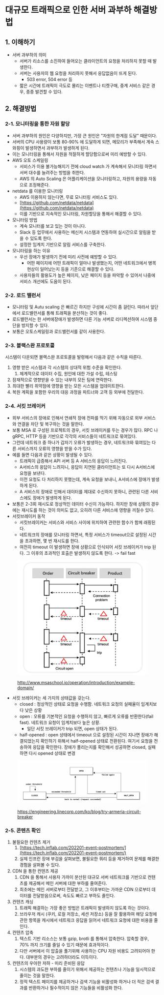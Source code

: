 # 대규모 트래픽으로 인한 서버 과부하 해결방법

## 1. 이해하기&#x20;

* 서버 과부하의 의미&#x20;
  * 서버가 리소스를 소진하여 들어오는 클라이언트의 요청을 처리하지 못할 때 발생한다.&#x20;
  * 서버는 사용자의 웹 요청을 처리하지 못해서 응답없음이 뜨게 된다.&#x20;
    * 503 error, 504 error 등&#x20;
  * 짧은 시간에 트래픽이 극도로 몰리는 이벤트나 티켓구매, 중계 서비스 같은 경우, 종종 발견할 수 있다.&#x20;

## 2. 해결방법&#x20;

### 2-1. 모니터링을 통한 자원 할당&#x20;

* 서버 과부하의 원인은 다양하지만, 가장 큰 원인은 "자원의 한계점 도달" 때문이다.&#x20;
* 서버의 CPU 사용량이 보통 80-90% 에 도달하게 되면, 메모리가 부족해서 계속 스와핑이 발생하면서 과부하가 발생하게 된다.&#x20;
* 이는 모니터링을 통해서 자원을 적절하게 할당함으로써 미리 예방할 수 있다.&#x20;
* AWS 오토 스케일링
  * 서비스가 이용 불가능해지기 전에 cloud watch 가 계속해서 모니터링 하면서 서버 대수를 늘려주는 방법을 취한다.&#x20;
  * AWS 의 Auto Scaling 은 어플리케이션을 모니터링하고, 자원의 용량을 자동으로 조정해준다.&#x20;
* &#x20;netdata 를 이용한 모니터링&#x20;
  * AWS 이용하지 않는다면, 무료 모니터링 서비스도 있다.&#x20;
  * [https://github.com/netdata/netdata](https://github.com/netdata/netdata)
  * 이를 기반으로 지속적인 모니터링, 자원할당을 통해서 해결할 수 있다.&#x20;
* 모니터링 방법&#x20;
  * 계속 모니터를 보고 있는 것이 아니다.&#x20;
  * Slack 등 업무에서 사용하는 메신저 시스템과 연동하여 실시간으로 알림을 받을 수 있도록 한다.
  * 설정한 임계치 기반으로 알림 서비스를 구축한다.&#x20;
* 모니터링을 하는 이유&#x20;
  * 우선 장애가 발생하기 전에 미리 사전에 예방할 수 있다.&#x20;
    * 어떤 페이지에 어떤 트래픽이 얼마나 발생했는지, 어떤 네트워크에서 병목현상이 일어났는지 등을 기준으로 해결할 수 있다.&#x20;
  * 사용자들의 활용도가 높은 페이지, 낮은 페이지 등을 파악할 수 있어서 나중에 서비스 개선에도 도움이 된다. &#x20;

### 2-2. 로드 밸런서&#x20;

* 모니터링 및 Autu scaling 은 빠르긴 하지만 구성에 시간이 좀 걸린다. 따라서 앞단에서 로드밸런서를 통해 트래픽을 분산하는 것이 좋다.&#x20;
* 로드밸런서는 한 서버에장애가 발생하면 다른 기능 서버로 리디렉션하여 시스템 중단을 방지할 수 있다.&#x20;
* 보통은 오토스케일링과 로드밸런서를 같이 사용한다.&#x20;

### 2-3. 블랙스완 프로토콜&#x20;

시스템이 다운되면 블랙스완 프로토콜을 발령해서 다음과 같은 수칙을 따른다.&#x20;

1. 영향 받은 시스템과 각 시스템의 상대적 위험 수준을 확인한다.&#x20;
   1. 체계적으로 데이터 수집, 원인에 대한 가설 수립, 테스팅&#x20;
2. 잠재적으로 영향받을 수 있는 내부의 모든 팀에 연락한다.&#x20;
3. 최대한 빨리 취약점에 영향을 받는 모든 시스템을 업데이트한다.&#x20;
4. 복원 계획을 포함한 우리의 대응 과정을 파트너와 고객 등 외부에 전달한다.&#x20;

### 2-4. 서킷 브레이커&#x20;

* 외부 서비스의 장애로 인해서 연쇄적 장애 전파를 막기 위해 자동으로 외부 서비스와 연결을 차단 및 복구하는 것을 말한다.&#x20;
* 보통 MSA 로 구성된 프로젝트의 경우, 서킷 브레이커를 두는 경우가 많다. RPC 나 gRPC, HTTP 등을 기반으로 각각의 서비스들이 네트워크로 묶여있다.&#x20;
* 그런데 네트워크 중 하나가 갑자기 오류가 발생하는 경우, 네트워크와 묶여있는 다른 서비스까지 오류의 영향을 받을 수가 있다.&#x20;
* 예를 들면 다음과 같은 상황이 발생될 수 있다.&#x20;
  * 트래픽이 급증해서 API 서버 등 A 서비스의 응답이 느려진다.&#x20;
  * A서비스의 응답이 느려지니, 응답이 지연된 클라이언트는 또 다시 A서비스에 요청을 보낸다.&#x20;
  * 이전 요청도 다 처리하지 못했는데, 계속 요청을 보내니, A서비스에 장애가 발생하게 된다.&#x20;
  * A 서비스의 장애로 인해서 데이터를 제대로 수신하지 못하니, 관련된 다른 서비스에도 장애가 발생하게 된다.&#x20;
* 보통은 2-3회 재시도로 정상적인 데이터 수신이 가능하다. 하지만 장애 상황의 경우에는 재시도를 하는 것이 의미도 없고, 오히려 다른 서비스에 영향을 끼칠수 있다.&#x20;
* 서킷브레이커 동작&#x20;
  * 서킷브레이커는 서비스와 서비스 사이에  위치하여 관련한 함수가 함께 래핑된다.&#x20;
  * 네트워크의 장애를 모니터링 하면서, 특정 서비스가 timeout으로 설정된 시간을 초과하면, 몇 번 재시도를 한다.&#x20;
  * 여전히 timeout 이 발생하면 장애 상황으로 인식되어 서킷 브레이커가 trip 된다. 그 이후의 초과적인 호출은 발생하지 않도록 한다. -> fail fast

<figure><img src="../../.gitbook/assets/image (8) (1) (1) (2).png" alt=""><figcaption><p><a href="http://www.msaschool.io/operation/introduction/example-domain/">http://www.msaschool.io/operation/introduction/example-domain/</a></p></figcaption></figure>

* 서킷 브레이커는 세 가지의 상태값을 갖는다.&#x20;
  * closed : 정상적인 상태로 요청을 수행함. 네트워크 요청의 실패율이 임계치보다 낮은 상황&#x20;
  * open : 오류를 기본적인 요청을 수행하지 않고, 빠르게 오류를 반환한다(fail fast). 네트워크 요청이 임계치보다 높은 상황.&#x20;
    * 일단 서킷 브레이커가 trip 되면, open 상태가 된다.&#x20;
  * half-opened : open 상태에서 timeout 으로 설정된 시간이 지나면 장애가 해결되었는지 확인하기 위해서 half-opened 상태로 전환된다. 여기서 요청을 전송하여 응답을 확인한다. 장애가 풀리는지를 확인해서 성공하면 closed, 실패하면 다시 opened 상태로 변경&#x20;

<figure><img src="../../.gitbook/assets/image (6) (9).png" alt=""><figcaption><p><a href="https://engineering.linecorp.com/ko/blog/try-armeria-circuit-breaker">https://engineering.linecorp.com/ko/blog/try-armeria-circuit-breaker</a></p></figcaption></figure>

### 2-5. 콘텐츠 확인&#x20;

1. 불필요한 컨텐츠 제거
   1. [https://tech.inflab.com/202201-event-postmortem/](https://tech.inflab.com/202201-event-postmortem/)
   2. 실제 인프런 장애 부검을 살펴보면, 불필요한 쿼리 등을 제거하여 문제를 해결한 경험을 살펴볼 수 있다. &#x20;
2. CDN 을 통한 컨텐츠 제공&#x20;
   1. CDN 을 통해서 사용자 가까이 분산된 대규모 서버 네트워크를 기반으로 컨텐츠를 제공해서 메인 서버에 대한 부하를 줄여준다.&#x20;
   2. 최초에는 메인 서버로부터 전달받고, 그 이후부터는 가까운 CDN 으로부터 데이터를 전달받음으로써, 속도도 빠르고 부하도 줄인다. &#x20;
3. 컨텐츠 캐싱&#x20;
   1. 트래픽 해결하는 가장 좋은 방법은 트래픽이 발생하지 않도록 하는 것이다.&#x20;
   2. 브라우저 캐시 (쿠키, 로컬 저장소, 세션 저장소) 등을 잘 활용하여 해당 요청에 관한 항목을 캐시에서 네트워크 응답을 읽어서 네트워크 요청에 대한 비용을 줄인다.&#x20;
4. 컨텐츠 압축&#x20;
   1. 텍스트 기반 리소스는 보통 gzip, brotli 를 통해서 압축한다. 압축할 경우, 70% 까지 크기를 줄일 수 있기 때문에 효과적이다.&#x20;
   2. 다만 서버에서 이 압출을 풀기위해 사용하는 CPU 자원 비용도 고려되어야 한다. 대부분의 경우는 고려하더라도 이득이다.&#x20;
5. 컨텐츠의 우아한 저하 - 미리 준비된 응답&#x20;
   1. 시스템의 과도한 부하를 줄이기 위해서 제공하는 컨텐츠나 기능을 일시적으로 줄이는 것을 말한다.&#x20;
   2. 정적 텍스트 페이지를 제공하거나 검색 기능을 비활성화 하거나 더 적은 검색 결과를 반환하거나 필수적이지 않은 기능들을 비활성화 한다.&#x20;

